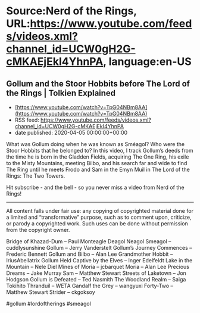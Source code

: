 # Source:Nerd of the Rings, URL:https://www.youtube.com/feeds/videos.xml?channel_id=UCW0gH2G-cMKAEjEkI4YhnPA, language:en-US

## Gollum and the Stoor Hobbits before The Lord of the Rings | Tolkien Explained
 - [https://www.youtube.com/watch?v=TpG04NBm8AA](https://www.youtube.com/watch?v=TpG04NBm8AA)
 - RSS feed: https://www.youtube.com/feeds/videos.xml?channel_id=UCW0gH2G-cMKAEjEkI4YhnPA
 - date published: 2020-04-05 00:00:00+00:00

What was Gollum doing when he was known as Sméagol? Who were the Stoor Hobbits that he belonged to?  In this video, I track Gollum’s deeds from the time he is born in the Gladden Fields, acquiring The One Ring, his exile to the Misty Mountains, meeting Bilbo, and his search far and wide to find The Ring until he meets Frodo and Sam in the Emyn Muil in The Lord of the Rings: The Two Towers.

Hit subscribe - and the bell - so you never miss a video from Nerd of the Rings!

 -------------- 
All content falls under fair use: any copying of copyrighted material done for a limited and “transformative” purpose, such as to comment upon, criticize, or parody a copyrighted work. Such uses can be done without permission from the copyright owner. 

Bridge of Khazad-Dum – Paul Monteagle
Deagol Neagol Smeagol – cuddlysunshine
Gollum – Jerry Vanderstelt
Gollum’s Journey Commences – Frederic Bennett
Gollum and Bilbo – Alan Lee
Grandmother Hobbit – IriusAbellatrix
Gollum Held Captive by the Elves – Inger Edelfeldt
Lake in the Mountain – Nele Diel
Mines of Moria – jcbarquet
Moria – Alan Lee
Precious Dreams – Jake Murray
Sam – Matthew Stewart
Streets of Laketown – Jon Hodgson
Gollum is Defeated – Ted Nasmith
The Woodland Realm – Saiga Tokihito
Thranduil – WETA
Gandalf the Grey – wangyuxi
Forty-Two – Matthew Stewart
Strider – ckgoksoy

#gollum #lordoftherings #smeagol

